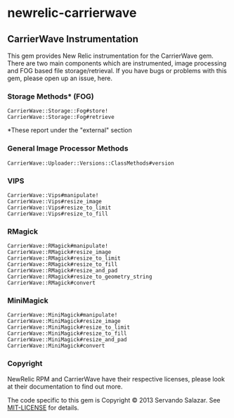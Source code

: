 newrelic-carrierwave
====================

## CarrierWave Instrumentation 

This gem provides New Relic instrumentation for the CarrierWave gem. There are two main components which are instrumented, image processing and FOG based file storage/retrieval. If you have bugs or problems with this gem, please open up an issue, here. 

### Storage Methods* (FOG) 

    CarrierWave::Storage::Fog#store!
    CarrierWave::Storage::Fog#retrieve

*These report under the "external" section

### General Image Processor Methods

    CarrierWave::Uploader::Versions::ClassMethods#version

### VIPS

    CarrierWave::Vips#manipulate!
    CarrierWave::Vips#resize_image
    CarrierWave::Vips#resize_to_limit
    CarrierWave::Vips#resize_to_fill

### RMagick


    CarrierWave::RMagick#manipulate!
    CarrierWave::RMagick#resize_image
    CarrierWave::RMagick#resize_to_limit
    CarrierWave::RMagick#resize_to_fill
    CarrierWave::RMagick#resize_and_pad
    CarrierWave::RMagick#resize_to_geometry_string
    CarrierWave::RMagick#convert

### MiniMagick

    CarrierWave::MiniMagick#manipulate!
    CarrierWave::MiniMagick#resize_image
    CarrierWave::MiniMagick#resize_to_limit
    CarrierWave::MiniMagick#resize_to_fill
    CarrierWave::MiniMagick#resize_and_pad
    CarrierWave::MiniMagick#convert


### Copyright
NewRelic RPM and CarrierWave have their respective licenses, please look at their documentation to find out more. 

The code specific to this gem is Copyright © 2013 Servando Salazar. See [MIT-LICENSE](http://github.com/tehprofessor/newrelic-carrierwave/blob/master/MIT-LICENSE) for details.
